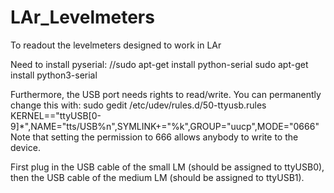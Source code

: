 # LAr_Levelmeters
To readout the levelmeters designed to work in LAr

Need to install pyserial:
//sudo apt-get install python-serial
sudo apt-get install python3-serial

Furthermore, the USB port needs rights to read/write.
You can permanently change this with:
sudo gedit /etc/udev/rules.d/50-ttyusb.rules
KERNEL=="ttyUSB[0-9]*",NAME="tts/USB%n",SYMLINK+="%k",GROUP="uucp",MODE="0666"
Note that setting the permission to 666 allows anybody to write to the device.

First plug in the USB cable of the small LM (should be assigned to ttyUSB0), then the USB cable of the medium LM (should be assigned to ttyUSB1).
